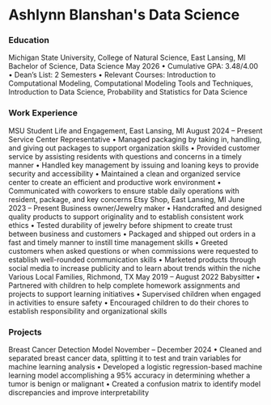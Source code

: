 # Ashlynn Blanshan's Data Science

### Education
Michigan State University, College of Natural Science, East Lansing, MI
Bachelor of Science, Data Science May 2026
• Cumulative GPA: 3.48/4.00
• Dean’s List: 2 Semesters
• Relevant Courses: Introduction to Computational Modeling, Computational Modeling Tools and Techniques,
Introduction to Data Science, Probability and Statistics for Data Science

### Work Experience
MSU Student Life and Engagement, East Lansing, MI August 2024 – Present
Service Center Representative
• Managed packaging by taking in, handling, and giving out packages to support organization skills
• Provided customer service by assisting residents with questions and concerns in a timely manner
• Handled key management by issuing and loaning keys to provide security and accessibility
• Maintained a clean and organized service center to create an efficient and productive work environment
• Communicated with coworkers to ensure stable daily operations with resident, package, and key concerns
Etsy Shop, East Lansing, MI June 2023 – Present
Business owner/Jewelry maker
• Handcrafted and designed quality products to support originality and to establish consistent work ethics
• Tested durability of jewelry before shipment to create trust between business and customers
• Packaged and shipped out orders in a fast and timely manner to instill time management skills
• Greeted customers when asked questions or when commissions were requested to establish well-rounded
communication skills
• Marketed products through social media to increase publicity and to learn about trends within the niche
Various Local Families, Richmond, TX May 2019 – August 2022
Babysitter
• Partnered with children to help complete homework assignments and projects to support learning initiatives
• Supervised children when engaged in activities to ensure safety
• Encouraged children to do their chores to establish responsibility and organizational skills

### Projects
Breast Cancer Detection Model November – December 2024
• Cleaned and separated breast cancer data, splitting it to test and train variables for machine learning analysis
• Developed a logistic regression-based machine learning model accomplishing a 95% accuracy in determining
whether a tumor is benign or malignant
• Created a confusion matrix to identify model discrepancies and improve interpretability
